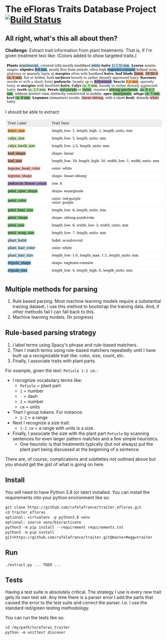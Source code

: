 # The eFloras Traits Database Project [![Build Status](https://travis-ci.org/rafelafrance/traiter_efloras.svg?branch=master)](https://travis-ci.org/rafelafrance/traiter_efloras)

## All right, what's this all about then?
**Challenge**: Extract trait information from plant treatments. That is, if I'm given treatment text like: (Colors added to show targeted traits.)

![Treatment](assets/treatment.png)

I should be able to extract:

![Treatment](assets/traits.png)

## Multiple methods for parsing
1. Rule based parsing. Most machine learning models require a substantial training dataset. I use this method to bootstrap the training data. And, if other methods fail I can fall back to this.
1. Machine learning models. (In progress)

## Rule-based parsing strategy
1. I label terms using Spacy's phrase and rule-based matchers.
1. Then I match terms using rule-based matchers repeatedly until I have built up a recognizable trait like: color, size, count, etc.
1. Finally, I associate traits with plant parts.

For example, given the text: `Petiole 1-2 cm.`:
- I recognize vocabulary terms like:
    - `Petiole` = plant part
    - `1` = number
    - `-` = dash
    - `2` = number
    - `cm` = units
- Then I group tokens. For instance:
    - `1-2` = a range
- Next I recognize a size trait:
    - `1-2 cm` = a range with units is a size.
- Finally, I associate the size with the plant part `Petiole` by scanning sentences for even larger pattern matches and a few simple heuristics.
    - One heuristic is that treatments typically (but not always) put the plant part being discussed at the beginning of a sentence.

There are, of course, complications and subtleties not outlined above but you should get the gist of what is going on here.

## Install
You will need to have Python 3.8 (or later) installed. You can install the requirements into your python environment like so:
```
git clone https://github.com/rafelafrance/traiter_efloras.git
cd traiter_efloras
optional: virtualenv -p python3.8 venv
optional: source venv/bin/activate
python3 -m pip install --requirement requirements.txt
python3 -m pip install git+https://github.com/rafelafrance/traiter.git@master#egg=traiter
```

## Run
```
./extract.py ... TODO ...
```

## Tests
Having a test suite is absolutely critical. The strategy I use is every new trait gets its own test set. Any time there is a parser error I add the parts that caused the error to the test suite and correct the parser. I.e. I use the standard red/green testing methodology.

You can run the tests like so:
```
cd /my/path/to/eforas_traiter
python -m unittest discover
```
